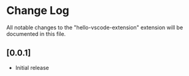 # Change Log

All notable changes to the "hello-vscode-extension" extension will be documented in this file.

## [0.0.1]

- Initial release